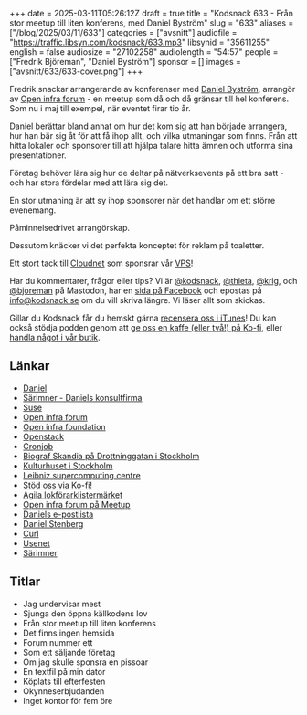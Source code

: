 +++
date = 2025-03-11T05:26:12Z
draft = true
title = "Kodsnack 633 - Från stor meetup till liten konferens, med Daniel Byström"
slug = "633"
aliases = ["/blog/2025/03/11/633"]
categories = ["avsnitt"]
audiofile = "https://traffic.libsyn.com/kodsnack/633.mp3"
libsynid = "35611255"
english = false
audiosize = "27102258"
audiolength = "54:57"
people = ["Fredrik Björeman", "Daniel Byström"]
sponsor = []
images = ["avsnitt/633/633-cover.png"]
+++

Fredrik snackar arrangerande av konferenser med [Daniel Byström](https://www.linkedin.com/in/bystdan/), arrangör av [Open infra forum](https://www.meetup.com/openinfra-user-group-sweden/events/306139678/) - en meetup som då och då gränsar till hel konferens. Som nu i maj till exempel, när eventet firar tio år.

Daniel berättar bland annat om hur det kom sig att han började arrangera, hur han bär sig åt för att få ihop allt, och vilka utmaningar som finns. Från att hitta lokaler och sponsorer till att hjälpa talare hitta ämnen och utforma sina presentationer.

Företag behöver lära sig hur de deltar på nätverksevents på ett bra satt - och har stora fördelar med att lära sig det.

En stor utmaning är att sy ihop sponsorer när det handlar om ett större evenemang.

Påminnelsedrivet arrangörskap.

Dessutom knäcker vi det perfekta konceptet för reklam på toaletter.

Ett stort tack till [Cloudnet](https://www.cloudnet.se) som sponsrar vår [VPS](https://en.wikipedia.org/wiki/Virtual_private_server)!

Har du kommentarer, frågor eller tips? Vi är [@kodsnack](https://social.podsnack.se/@kodsnack), [@thieta](https://6510.nu/@thieta), [@krig](https://6510.nu/@krig), och [@bjoreman](https://toot.cafe/@bjoreman) på Mastodon, har en [sida på Facebook](https://www.facebook.com/) och epostas på [info@kodsnack.se](mailto:info@kodsnack.se) om du vill skriva längre. Vi läser allt som skickas.

Gillar du Kodsnack får du hemskt gärna [recensera oss i iTunes](https://itunes.apple.com/se/podcast/kodsnack/id561631498?l=en)! Du kan också stödja podden genom att <a href="https://ko-fi.com/kodsnack" rel="payment">ge oss en kaffe (eller två!) på Ko-fi</a>, eller [handla något i vår butik](https://shop.spreadshirt.se/kodsnack/).

## Länkar
* [Daniel](https://www.linkedin.com/in/bystdan/)
* [Särimner - Daniels konsultfirma](https://www.sarimner.com/)
* [Suse](https://en.wikipedia.org/wiki/SUSE_S.A.)
* [Open infra forum](https://www.meetup.com/openinfra-user-group-sweden/events/306139678/)
* [Open infra foundation](https://openinfra.org/)
* [Openstack](https://en.wikipedia.org/wiki/OpenStack)
* [Cronjob](https://en.wikipedia.org/wiki/Cron)
* [Biograf Skandia på Drottninggatan i Stockholm](https://bioskandia.se/event/)
* [Kulturhuset i Stockholm](https://kulturhusetstadsteatern.se/)
* [Leibniz supercomputing centre](https://www.lrz.de/english/)
* [Stöd oss via Ko-fi!](https://ko-fi.com/kodsnack)
* [Agila lokförarklistermärket](https://ko-fi.com/s/bcad291706)
* [Open infra forum på Meetup](https://www.meetup.com/openinfra-user-group-sweden/events/306139678/)
* [Daniels e-postlista](mailto:db@sarimner.com)
* [Daniel Stenberg](https://daniel.haxx.se/)
* [Curl](https://curl.se/)
* [Usenet](https://en.wikipedia.org/wiki/Usenet)
* [Särimner](https://sv.wikipedia.org/wiki/S%C3%A4rimner)

## Titlar
* Jag undervisar mest
* Sjunga den öppna källkodens lov
* Från stor meetup till liten konferens
* Det finns ingen hemsida
* Forum nummer ett
* Som ett säljande företag
* Om jag skulle sponsra en pissoar
* En textfil på min dator
* Köplats till efterfesten
* Okynneserbjudanden
* Inget kontor för fem öre